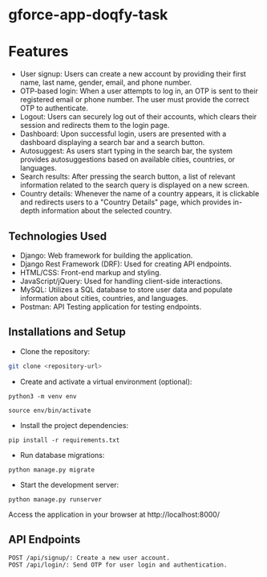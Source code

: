 # gforce-app-doqfy-task

# Features

* User signup: Users can create a new account by providing their first name, last name, gender, email, and phone number.
* OTP-based login: When a user attempts to log in, an OTP is sent to their registered email or phone number. The user must provide the correct OTP to authenticate.
* Logout: Users can securely log out of their accounts, which clears their session and redirects them to the login page.
* Dashboard: Upon successful login, users are presented with a dashboard displaying a search bar and a search button.
* Autosuggest: As users start typing in the search bar, the system provides autosuggestions based on available cities, countries, or languages.
* Search results: After pressing the search button, a list of relevant information related to the search query is displayed on a new screen.
* Country details: Whenever the name of a country appears, it is clickable and redirects users to a "Country Details" page, which provides in-depth information about the selected country.

## Technologies Used
* Django: Web framework for building the application.
* Django Rest Framework (DRF): Used for creating API endpoints.
* HTML/CSS: Front-end markup and styling.
* JavaScript/jQuery: Used for handling client-side interactions.
* MySQL: Utilizes a SQL database to store user data and populate information about cities, countries, and languages.
* Postman: API Testing application for testing endpoints.

## Installations and Setup

* Clone the repository:
 ```bash 
git clone <repository-url> 
```
* Create and activate a virtual environment (optional): 
```
python3 -m venv env 
```
```
source env/bin/activate
```
* Install the project dependencies: 
``` 
pip install -r requirements.txt
```
* Run database migrations: 
```
python manage.py migrate
```
* Start the development server:
```
python manage.py runserver
```
Access the application in your browser at http://localhost:8000/

## API Endpoints
```
POST /api/signup/: Create a new user account.
POST /api/login/: Send OTP for user login and authentication.
```
